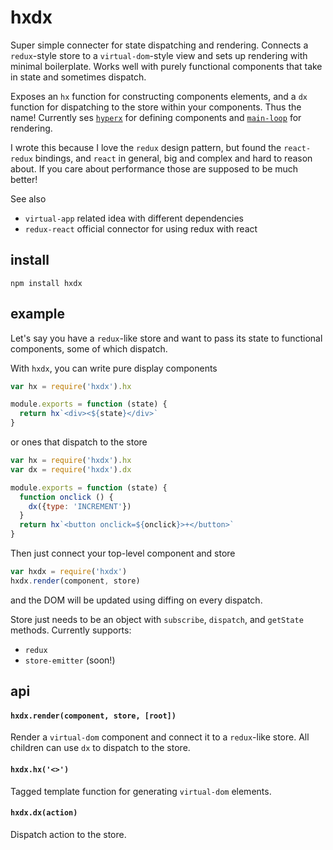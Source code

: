 # hxdx

Super simple connecter for state dispatching and rendering. Connects a `redux`-style store to a `virtual-dom`-style view and sets up rendering with minimal boilerplate. Works well with purely functional components that take in state and sometimes dispatch. 

Exposes an `hx` function for constructing components elements, and a `dx` function for dispatching to the store within your components. Thus the name! Currently ses [`hyperx`](http://github.com/substack/hyperx) for defining components and [`main-loop`](http://github.com/Raynos/main-loop) for rendering.

I wrote this because I love the `redux` design pattern, but found the `react-redux` bindings, and `react` in general, big and complex and hard to reason about. If you care about performance those are supposed to be much better!

See also
- `virtual-app` related idea with different dependencies
- `redux-react` official connector for using redux with react

## install

```
npm install hxdx
```

## example

Let's say you have a `redux`-like store and want to pass its state to functional components, some of which dispatch. 

With `hxdx`, you can write pure display components

```javascript
var hx = require('hxdx').hx

module.exports = function (state) {
  return hx`<div><${state}</div>`
}
```

or ones that dispatch to the store

```javascript
var hx = require('hxdx').hx
var dx = require('hxdx').dx

module.exports = function (state) {
  function onclick () {
    dx({type: 'INCREMENT'})
  }
  return hx`<button onclick=${onclick}>+</button>`
}
```

Then just connect your top-level component and store

```javascript
var hxdx = require('hxdx')
hxdx.render(component, store)
```

and the DOM will be updated using diffing on every dispatch.

Store just needs to be an object with `subscribe`, `dispatch`, and `getState` methods. Currently supports:

- `redux`
- `store-emitter` (soon!)

## api

#### `hxdx.render(component, store, [root])`

Render a `virtual-dom` component and connect it to a `redux`-like store. All children can use `dx` to dispatch to the store.

#### `hxdx.hx('<>')`

Tagged template function for generating `virtual-dom` elements.

#### `hxdx.dx(action)`

Dispatch action to the store.

